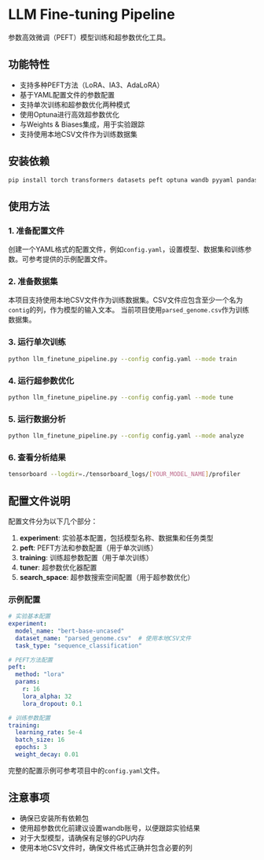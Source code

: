 # LLM Fine-tuning Pipeline

参数高效微调（PEFT）模型训练和超参数优化工具。

## 功能特性

- 支持多种PEFT方法（LoRA、IA3、AdaLoRA）
- 基于YAML配置文件的参数配置
- 支持单次训练和超参数优化两种模式
- 使用Optuna进行高效超参数优化
- 与Weights & Biases集成，用于实验跟踪
- 支持使用本地CSV文件作为训练数据集

## 安装依赖

```bash
pip install torch transformers datasets peft optuna wandb pyyaml pandas
```

## 使用方法

### 1. 准备配置文件

创建一个YAML格式的配置文件，例如`config.yaml`，设置模型、数据集和训练参数。可参考提供的示例配置文件。

### 2. 准备数据集

本项目支持使用本地CSV文件作为训练数据集。CSV文件应包含至少一个名为`contig`的列，作为模型的输入文本。
当前项目使用`parsed_genome.csv`作为训练数据集。

### 3. 运行单次训练

```bash
python llm_finetune_pipeline.py --config config.yaml --mode train
```

### 4. 运行超参数优化

```bash
python llm_finetune_pipeline.py --config config.yaml --mode tune
```

### 5. 运行数据分析

```bash
python llm_finetune_pipeline.py --config config.yaml --mode analyze
```

### 6. 查看分析结果

```bash
tensorboard --logdir=./tensorboard_logs/[YOUR_MODEL_NAME]/profiler
```



## 配置文件说明

配置文件分为以下几个部分：

1. **experiment**: 实验基本配置，包括模型名称、数据集和任务类型
2. **peft**: PEFT方法和参数配置（用于单次训练）
3. **training**: 训练超参数配置（用于单次训练）
4. **tuner**: 超参数优化器配置
5. **search_space**: 超参数搜索空间配置（用于超参数优化）

### 示例配置

```yaml
# 实验基本配置
experiment:
  model_name: "bert-base-uncased"
  dataset_name: "parsed_genome.csv"  # 使用本地CSV文件
  task_type: "sequence_classification"

# PEFT方法配置
peft:
  method: "lora"
  params:
    r: 16
    lora_alpha: 32
    lora_dropout: 0.1

# 训练参数配置
training:
  learning_rate: 5e-4
  batch_size: 16
  epochs: 3
  weight_decay: 0.01
```

完整的配置示例可参考项目中的`config.yaml`文件。

## 注意事项

- 确保已安装所有依赖包
- 使用超参数优化前建议设置wandb账号，以便跟踪实验结果
- 对于大型模型，请确保有足够的GPU内存
- 使用本地CSV文件时，确保文件格式正确并包含必要的列 